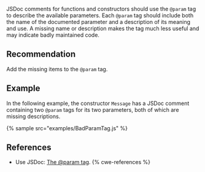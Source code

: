 JSDoc comments for functions and constructors should use the `@param` tag to describe the available parameters. Each `@param` tag should include both the name of the documented parameter and a description of its meaning and use. A missing name or description makes the tag much less useful and may indicate badly maintained code.


## Recommendation
Add the missing items to the `@param` tag.


## Example
In the following example, the constructor `Message` has a JSDoc comment containing two `@param` tags for its two parameters, both of which are missing descriptions.

{% sample src="examples/BadParamTag.js" %}

## References
* Use JSDoc: [The @param tag](http://usejsdoc.org/tags-param.html).
{% cwe-references %}

